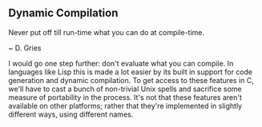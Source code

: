 ## Dynamic Compilation

Never put off till run-time what you can do at compile-time.

~ D. Gries

I would go one step further: don't evaluate what you can compile. In languages like Lisp this is made a lot easier by its built in support for code generation and dynamic compilation. To get access to these features in C, we'll have to cast a bunch of non-trivial Unix spells and sacrifice some measure of portability in the process. It's not that these features aren't available on other platforms; rather that they're implemented in slightly different ways, using different names.